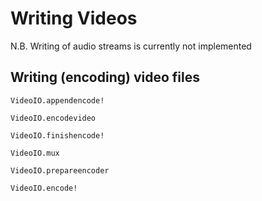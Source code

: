 # Writing Videos

N.B. Writing of audio streams is currently not implemented

## Writing (encoding) video files

```@docs
VideoIO.appendencode!
```

```@docs
VideoIO.encodevideo
```

```@docs
VideoIO.finishencode!
```

```@docs
VideoIO.mux
```

```@docs
VideoIO.prepareencoder
```

```@docs
VideoIO.encode!
```

